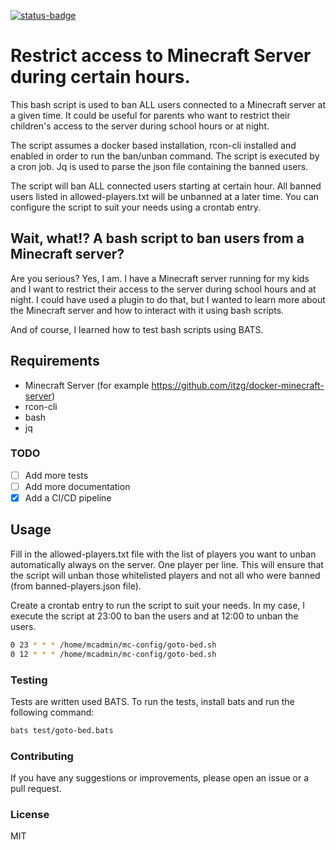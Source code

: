 [![status-badge](http://pajaro-carpintero.hal9.xyz/api/badges/1/status.svg)](http://pajaro-carpintero.hal9.xyz/repos/1)

# Restrict access to Minecraft Server during certain hours.

This bash script is used to ban ALL users connected to a Minecraft server at a given time. It could be useful for parents who want to restrict their children's access to the server during school hours or at night.

The script assumes a docker based installation, rcon-cli installed and enabled in order to run the ban/unban command. The script is executed by a cron job. Jq is used to parse the json file containing the banned users.

The script will ban ALL connected users starting at certain hour. All banned users listed in allowed-players.txt will be unbanned at a later time. You can configure the script to suit your needs using a crontab entry.

## Wait, what!? A bash script to ban users from a Minecraft server?

Are you serious? Yes, I am. I have a Minecraft server running for my kids and I want to restrict their access to the server during school hours and at night. I could have used a plugin to do that, but I wanted to learn more about the Minecraft server and how to interact with it using bash scripts.

And of course, I learned how to test bash scripts using BATS.

## Requirements

- Minecraft Server (for example https://github.com/itzg/docker-minecraft-server)
- rcon-cli
- bash
- jq

### TODO

- [ ] Add more tests
- [ ] Add more documentation
- [x] Add a CI/CD pipeline

## Usage

Fill in the allowed-players.txt file with the list of players you want to unban automatically always on the server. One player per line. This will ensure that the script will unban those whitelisted players and not all who were banned (from banned-players.json file).

Create a crontab entry to run the script to suit your needs. In my case, I execute the script at 23:00 to ban the users and at 12:00 to unban the users.

```bash
0 23 * * * /home/mcadmin/mc-config/goto-bed.sh
0 12 * * * /home/mcadmin/mc-config/goto-bed.sh
```


### Testing

Tests are written used BATS. To run the tests, install bats and run the following command:

```bash
bats test/goto-bed.bats
```

### Contributing

If you have any suggestions or improvements, please open an issue or a pull request.


### License

MIT


